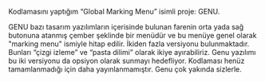 Kodlamasını yaptığım “Global Marking Menu” isimli proje: GENU.

GENU bazı tasarım yazılımların içerisinde bulunan farenin orta yada sağ butonuna atanmış çember şeklinde bir menüdür ve bu menüye genel olarak "marking menu" ismiyle hitap edilir.
İkiden fazla versiyonu bulunmaktadır. Bunları “çizgi izleme” ve “pasta dilimi” olarak ikiye ayırabiliriz. 
Genu yazılımı bu iki versiyonu da opsiyon olarak sunmayı hedefliyor. Kodlaması henüz tamamlanmadığı için daha yayınlanmamıştır. Genu çok yakında sizlerle.
